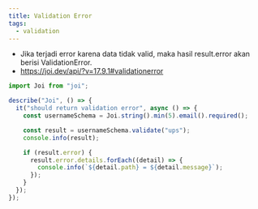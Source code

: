 ```yaml
---
title: Validation Error
tags:
  - validation
---
```


- Jika terjadi error karena data tidak valid, maka hasil result.error akan berisi ValidationError.
- https://joi.dev/api/?v=17.9.1#validationerror

```js
import Joi from "joi";

describe("Joi", () => {
  it("should return validation error", async () => {
    const usernameSchema = Joi.string().min(5).email().required();

    const result = usernameSchema.validate("ups");
    console.info(result);

    if (result.error) {
      result.error.details.forEach((detail) => {
        console.info(`${detail.path} = ${detail.message}`);
      });
    }
  });
});
```
